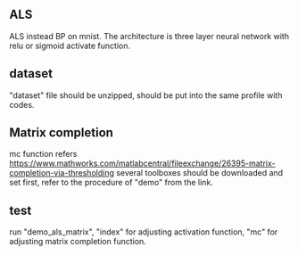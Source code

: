 ## ALS
ALS instead BP on mnist. The architecture is three layer neural network with relu or sigmoid activate function.

## dataset
"dataset" file should be unzipped, should be put into the same profile with codes.

## Matrix completion
mc function refers https://www.mathworks.com/matlabcentral/fileexchange/26395-matrix-completion-via-thresholding
several toolboxes should be downloaded and set first, refer to the procedure of "demo" from the link.

## test
run "demo_als_matrix", "index" for adjusting activation function, "mc" for adjusting matrix completion function.
